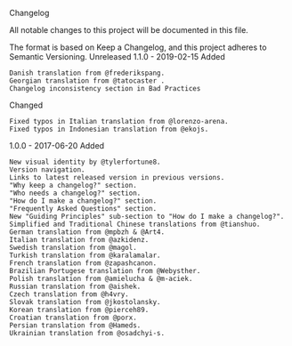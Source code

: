 Changelog

All notable changes to this project will be documented in this file.

The format is based on Keep a Changelog, and this project adheres to Semantic Versioning.
Unreleased
1.1.0 - 2019-02-15
Added

    Danish translation from @frederikspang.
    Georgian translation from @tatocaster .
    Changelog inconsistency section in Bad Practices

Changed

    Fixed typos in Italian translation from @lorenzo-arena.
    Fixed typos in Indonesian translation from @ekojs.

1.0.0 - 2017-06-20
Added

    New visual identity by @tylerfortune8.
    Version navigation.
    Links to latest released version in previous versions.
    "Why keep a changelog?" section.
    "Who needs a changelog?" section.
    "How do I make a changelog?" section.
    "Frequently Asked Questions" section.
    New "Guiding Principles" sub-section to "How do I make a changelog?".
    Simplified and Traditional Chinese translations from @tianshuo.
    German translation from @mpbzh & @Art4.
    Italian translation from @azkidenz.
    Swedish translation from @magol.
    Turkish translation from @karalamalar.
    French translation from @zapashcanon.
    Brazilian Portugese translation from @Webysther.
    Polish translation from @amielucha & @m-aciek.
    Russian translation from @aishek.
    Czech translation from @h4vry.
    Slovak translation from @jkostolansky.
    Korean translation from @pierceh89.
    Croatian translation from @porx.
    Persian translation from @Hameds.
    Ukrainian translation from @osadchyi-s.
